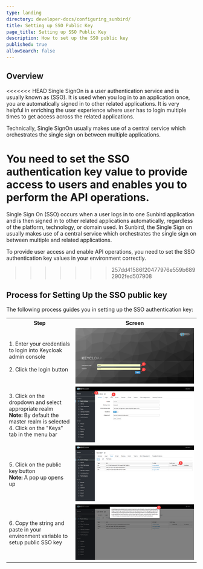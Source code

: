 ```yaml
---
type: landing
directory: developer-docs/configuring_sunbird/
title: Setting up SSO Public Key
page_title: Setting up SSO Public Key 
description: How to set up the SSO public key
published: true
allowSearch: false
---
```

## Overview

<<<<<<< HEAD
Single SignOn is a user authentication service and is usually known as (SSO). It is used when you log in to an application once, you are automatically signed in to other related applications. It is very helpful in enriching the user experience where user has to login multiple times to get access across the related applications.

Technically, Single SignOn usually makes use of a central service which orchestrates the single sign on between multiple applications.

You need to set the SSO authentication key value to provide access to users and enables you to perform the API operations. 
=======
Single Sign On (SSO) occurs when a user logs in to one Sunbird application and is then signed in to other related applications automatically, regardless of the platform, technology, or domain used. In Sunbird, the Single Sign on usually makes use of a central service which orchestrates the single sign on between multiple and related applications.

To provide user access and enable API operations, you need to set the SSO authentication key values in your environment correctly.
>>>>>>> 257dd41586f20477976e559b6892902fed507908

## Process for Setting Up the SSO public key

The following process guides you in setting up the SSO authentication key:

<table>
  <tr>
    <th style="width:35%;">Step
    </th>
    <th style="width:65%;">Screen
    </th>
  </tr>
  
  <tr>
    <td> 1. Enter your credentials to login into Keycloak admin console<br>
    <br>2. Click the login button
     </td>
      <td><img src="pages\developer-docs\configuring_sunbird\images\keycloak_login.png"></td>
  </tr>
    <tr>
    <td> 3. Click on the dropdown and select appropriate realm<br>
<b>Note:</b> By default the master realm is selected<br>
4.  Click on the "Keys" tab in the menu bar
     </td>
      <td><img src="pages\developer-docs\configuring_sunbird\images\realm_select.png"></td>
  </tr>
     <tr>
    <td>
        5. Click on the public key button <br>
        <b>Note:</b> A pop up opens up
    </td>
    <td>
      <img src="pages\developer-docs\configuring_sunbird\images\public_key_btn.png">
      </td>
  </tr>
  <tr>
    <td> 6. Copy the string and paste in your environment variable to setup public SSO key<br>
     </td>
      <td><img src="pages\developer-docs\configuring_sunbird\images\copy_token.png"></td>
  </tr>
  </table>
